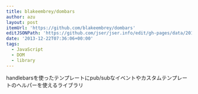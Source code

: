 ```yaml
---
title: blakeembrey/dombars
author: azu
layout: post
itemUrl: 'https://github.com/blakeembrey/dombars'
editJSONPath: 'https://github.com/jser/jser.info/edit/gh-pages/data/2013/12/index.json'
date: '2013-12-22T07:36:06+00:00'
tags:
  - JavaScript
  - DOM
  - library
---
```

handlebarsを使ったテンプレートにpub/subなイベントやカスタムテンプレートのヘルパーを使えるライブラリ
